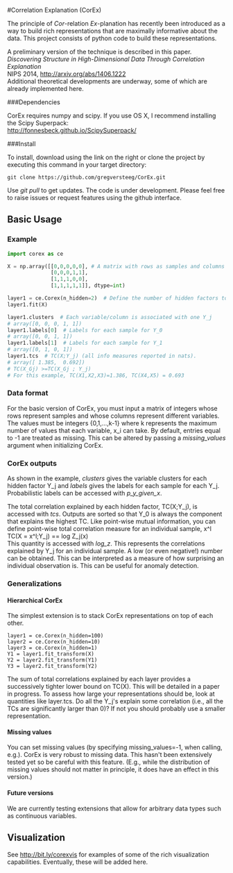 #Correlation Explanation (CorEx)

The principle of *Cor*-relation *Ex*-planation has recently been introduced as a way to build rich representations that
are maximally informative about the data. This project consists of python code to build these representations.

A preliminary version of the technique is described in this paper.      
*Discovering Structure in High-Dimensional Data Through Correlation Explanation*    
NIPS 2014, http://arxiv.org/abs/1406.1222        
Additional theoretical developments are underway, some of which are already implemented here.

###Dependencies

CorEx requires numpy and scipy. If you use OS X, I recommend installing the Scipy Superpack:             
http://fonnesbeck.github.io/ScipySuperpack/

###Install

To install, download using the link on the right or clone the project by executing this command in your target directory:
```
git clone https://github.com/gregversteeg/CorEx.git
```
Use *git pull* to get updates. The code is under development. 
Please feel free to raise issues or request features using the github interface. 

## Basic Usage

### Example

```python
import corex as ce

X = np.array([[0,0,0,0,0], # A matrix with rows as samples and columns as variables.
              [0,0,0,1,1],
              [1,1,1,0,0],
              [1,1,1,1,1]], dtype=int)

layer1 = ce.Corex(n_hidden=2)  # Define the number of hidden factors to use.
layer1.fit(X)

layer1.clusters  # Each variable/column is associated with one Y_j
# array([0, 0, 0, 1, 1])
layer1.labels[0]  # Labels for each sample for Y_0
# array([0, 0, 1, 1])
layer1.labels[1]  # Labels for each sample for Y_1
# array([0, 1, 0, 1])
layer1.tcs  # TC(X;Y_j) (all info measures reported in nats). 
# array([ 1.385,  0.692])
# TC(X_Gj) >=TC(X_Gj ; Y_j)
# For this example, TC(X1,X2,X3)=1.386, TC(X4,X5) = 0.693
```

### Data format

For the basic version of CorEx, you must input a matrix of integers whose rows represent samples and whose columns
represent different variables. The values must be integers {0,1,...,k-1} where k represents the maximum number of 
values that each variable, x_i can take. By default, entries equal to -1 are treated as missing. This can be 
altered by passing a *missing_values* argument when initializing CorEx. 

### CorEx outputs

As shown in the example, *clusters* gives the variable clusters for each hidden factor Y_j and 
*labels* gives the labels for each sample for each Y_j. 
Probabilistic labels can be accessed with *p_y_given_x*. 

The total correlation explained by each hidden factor, TC(X;Y_j), is accessed with *tcs*. Outputs are sorted
so that Y_0 is always the component that explains the highest TC. 
Like point-wise mutual information, you can define point-wise total correlation measure for an individual sample, x^l     
TC(X = x^l;Y_j) == log Z_j(x)   
This quantity is accessed with *log_z*. This represents the correlations explained by Y_j for an individual sample.
A low (or even negative!) number can be obtained. This can be interpreted as a measure of how surprising an individual
observation is. This can be useful for anomaly detection. 


### Generalizations

#### Hierarchical CorEx
The simplest extension is to stack CorEx representations on top of each other. 
```
layer1 = ce.Corex(n_hidden=100)
layer2 = ce.Corex(n_hidden=10)
layer3 = ce.Corex(n_hidden=1)
Y1 = layer1.fit_transform(X)
Y2 = layer2.fit_transform(Y1)
Y3 = layer2.fit_transform(Y2)
```
The sum of total correlations explained by each layer provides a successively tighter lower bound on TC(X). 
This will be detailed in a paper in progress. To assess how large your representations should be, look at quantities
like layer.tcs. Do all the Y_j's explain some correlation (i.e., all the TCs are significantly larger than 0)? If not
you should probably use a smaller representation.

#### Missing values
You can set missing values (by specifying missing_values=-1, when calling, e.g.). CorEx is very robust to missing data.
This hasn't been extensively tested yet so be careful with this feature. (E.g., while the distribution of missing values
should not matter in principle, it does have an effect in this version.)

#### Future versions
We are currently testing extensions that allow for arbitrary data types such as continuous variables. 

## Visualization

See http://bit.ly/corexvis for examples of some of the rich visualization capabilities. 
Eventually, these will be added here. 